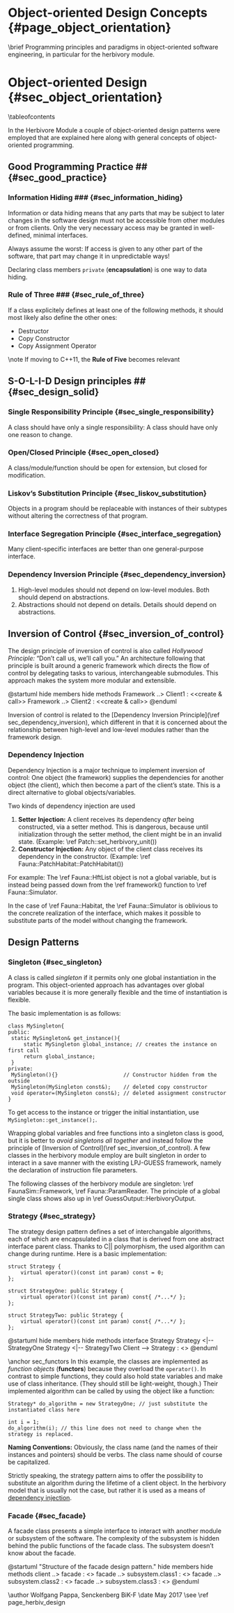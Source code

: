 Object-oriented Design Concepts {#page_object_orientation}
==========================================================
<!-- For doxygen, this is the *page* header -->
\brief Programming principles and paradigms in object-oriented software engineering, in particular for the herbivory module.

Object-oriented Design {#sec_object_orientation}
================================================
<!-- For doxygen, this is the *section* header -->
\tableofcontents

In the Herbivore Module a couple of object-oriented design patterns
were employed that are explained here along with general 
concepts of object-oriented programming.

## Good Programming Practice ## {#sec_good_practice}

### Information Hiding ### {#sec_information_hiding}
Information or data hiding means that any parts that may be subject to later changes in the software design must not be accessible from other modules or from clients.
Only the very necessary access may be granted in well-defined, minimal interfaces.

Always assume the worst: If access is given to any other part of the software, that part may change it in unpredictable ways!

Declaring class members `private` (**encapsulation**) is one way to data hiding.

### Rule of Three ### {#sec_rule_of_three}
If a class explicitely defines at least one of the following methods, it should most likely also define the other ones:

- Destructor
- Copy Constructor
- Copy Assignment Operator

\note If moving to C++11, the **Rule of Five** becomes relevant

## S-O-L-I-D Design principles ## {#sec_design_solid}

### Single Responsibility Principle {#sec_single_responsibility} 
A class should have only a single responsibility:
A class should have only one reason to change.

### Open/Closed Principle {#sec_open_closed} 
A class/module/function should be open for extension, but
closed for modification.

### Liskov’s Substitution Principle {#sec_liskov_substitution}
Objects in a program should be replaceable with instances of
their subtypes without altering the correctness of that program.

### Interface Segregation Principle {#sec_interface_segregation}
Many client-specific interfaces are better than one 
general-purpose interface.

### Dependency Inversion Principle {#sec_dependency_inversion}
1. High-level modules should not depend on low-level modules.
Both should depend on abstractions.
2. Abstractions should not depend on details. 
Details should depend on abstractions.


## Inversion of Control {#sec_inversion_of_control}
The design principle of inversion of control is also called
*Hollywood Principle:* “Don’t call us, we’ll call you.”
An architecture following that principle is built around a generic framework which directs the flow of control by delegating tasks to various, interchangeable submodules.
This approach makes the system more modular and extensible.

@startuml
	hide members
	hide methods
	Framework ..> Client1 : <<create & call>>
	Framework ..> Client2 : <<create & call>>
@enduml

Inversion of control is related to the
[Dependency Inversion Principle](\ref sec_dependency_inversion), which different in that it is concerned about the relationship between high-level and low-level modules rather than the framework design.

### Dependency Injection ####
Dependency Injection is a major technique to implement
inversion of control:
One object (the framework) supplies the dependencies for another object (the client), which then become a part of the client’s state.
This is a direct alternative to global objects/variables.

Two kinds of dependency injection are used
1. **Setter Injection:** A client receives its dependency *after* being constructed, via a setter method. This is dangerous, because until initialization through the setter method, the client might be in an invalid state. (Example: \ref Patch::set_herbivory_unit())
2. **Constructor Injection:** Any object of the client class receives its dependency in the constructor. (Example: \ref Fauna::PatchHabitat::PatchHabitat())

For example: The \ref Fauna::HftList object is not a global variable, but is instead being passed down from the \ref framework() function to \ref Fauna::Simulator.

In the case of \ref Fauna::Habitat, the \ref Fauna::Simulator is oblivious to the concrete realization of the interface, which makes it possible to substitute parts of the model without changing the framework. 


## Design Patterns

### Singleton {#sec_singleton}
A class is called *singleton* if it permits only one global
instantiation in the program.
This object-oriented approach has advantages over global variables
because it is more generally flexible and the time of instantiation
is flexible.

The basic implementation is as follows:

    class MySingleton{
    public:
     static MySingleton& get_instance(){ 
 	     static MySingleton global_instance; // creates the instance on first call
 	     return global_instance;
     }
    private:
     MySingleton(){}                     // Constructor hidden from the outside
     MySingleton(MySingleton const&);    // deleted copy constructor
     void operator=(MySingleton const&); // deleted assignment constructor
    }

To get access to the instance or trigger the initial instantiation, use `MySingleton::get_instance();`.

Wrapping global variables and free functions into a singleton class is good, but it is better to *avoid singletons all together* and instead follow the principle of [Inversion of Control](\ref sec_inversion_of_control).
A few classes in the herbivory module employ are built singleton in order to interact in a save manner with the existing LPJ-GUESS framework, namely the declaration of instruction file parameters.

The following classes of the herbivory module are singleton:
\ref FaunaSim::Framework,
\ref Fauna::ParamReader.
The principle of a global single class shows also up in 
\ref GuessOutput::HerbivoryOutput.

### Strategy {#sec_strategy}
The strategy design pattern defines a set of interchangable algorithms, each of which are encapsulated in a class that is derived from one abstract interface parent class.
Thanks to C|| polymorphism, the used algorithm can change during runtime.
Here is a basic implementation:

    struct Strategy {
    	virtual operator()(const int param) const = 0;
    };
    
    struct StrategyOne: public Strategy {
    	virtual operator()(const int param) const{ /*...*/ };
    };
    
    struct StrategyTwo: public Strategy {
    	virtual operator()(const int param) const{ /*...*/ };
    };

@startuml
	hide members
	hide methods
	interface Strategy
	Strategy <|-- StrategyOne
	Strategy <|-- StrategyTwo
	Client --> Strategy : <<use>>
@enduml

\anchor sec_functors
In this example, the classes are implemented as *function objects* (**functors**) because they overload the `operator()`.
In contrast to simple functions, they could also hold state variables and make use of class inheritance.
(They should still be light-weight, though.)
Their implemented algorithm can be called by using the object like a function:

    Strategy* do_algorithm = new StrategyOne; // just substitute the instantiated class here
    
    int i = 1;
    do_algorithm(i); // this line does not need to change when the strategy is replaced.

**Naming Conventions:**
Obviously, the class name (and the names of their instances and pointers) should be verbs.
The class name should of course be capitalized.

Strictly speaking, the strategy pattern aims to offer the possibility to substitute an algorithm during the lifetime of a client object.
In the herbivory model that is usually not the case, but rather it is used as a means of [dependency injection](sec_dependency_inversion).

### Facade {#sec_facade}

A facade class presents a simple interface to interact with another module or subsystem of the software.
The complexity of the subsystem is hidden behind the public functions of the facade class.
The subsystem doesn’t know about the facade.

@startuml "Structure of the facade design pattern."
	hide members
	hide methods
	client ..> facade : <<use>>
	facade ..> subsystem.class1 : <<call>>
	facade ..> subsystem.class2 : <<call>>
	facade ..> subsystem.class3 : <<call>>
@enduml

\author Wolfgang Pappa, Senckenberg BiK-F
\date May 2017
\see \ref page_herbiv_design
